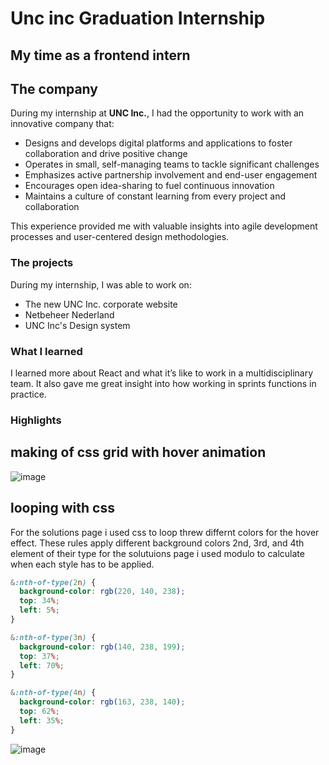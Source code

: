 # Unc inc Graduation Internship
## My time as a frontend intern
## The company
During my internship at **UNC Inc.**, I had the opportunity to work with an innovative company that:

- Designs and develops digital platforms and applications to foster collaboration and drive positive change
- Operates in small, self-managing teams to tackle significant challenges
- Emphasizes active partnership involvement and end-user engagement
- Encourages open idea-sharing to fuel continuous innovation
- Maintains a culture of constant learning from every project and collaboration

This experience provided me with valuable insights into agile development processes and user-centered design methodologies.

### The projects
During my internship, I was able to work on:
- The new UNC Inc. corporate website
- Netbeheer Nederland
- UNC Inc's Design system

### What I learned
I learned more about React and what it’s like to work in a multidisciplinary team. It also gave me great insight into how working in sprints functions in practice.


### Highlights

## making of css grid with hover animation
![image](https://github.com/user-attachments/assets/3bfe9360-f452-4378-8f6e-e5ca8a85d76d)


## looping with css
For the  solutions page i used css to loop threw differnt colors for the hover effect.
These rules apply different background colors  2nd, 3rd, and 4th element of their type for the solutuions page i used modulo to calculate when each style has to be applied.

```css
&:nth-of-type(2n) {
  background-color: rgb(220, 140, 238);
  top: 34%;
  left: 5%;
}

&:nth-of-type(3n) {
  background-color: rgb(140, 238, 199);
  top: 37%;
  left: 70%;
}

&:nth-of-type(4n) {
  background-color: rgb(163, 238, 140);
  top: 62%;
  left: 35%;
}
```
![image](https://github.com/user-attachments/assets/7632470a-f95e-448a-8442-193280281aa2)

